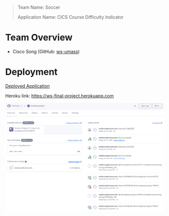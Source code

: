 > Team Name: Soccer
>
> Application Name: CICS Course Difficulty Indicator

# Team Overview

- Cisco Song (GitHub: [ws-umass](https://github.com/ws-umass))

# Deployment

[Deployed Application](https://ws-final-project.herokuapp.com)

Heroku link: https://ws-final-project.herokuapp.com

![Heroku Deployment](./Deploy.png)
